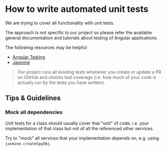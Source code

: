 # How to write automated unit tests

We are trying to cover all functionality with unit tests.

The approach is not specific to our project so please refer the available general documentation and tutorials about testing of Angular applications.

The following resources may be helpful:

- [Angular Testing](https://angular.io/guide/testing)
- [Jasmine](https://jasmine.github.io/2.0/introduction.html)

> Our project runs all existing tests whenever you create or update a PR on GitHub
> and checks test coverage (i.e. how much of your code is actually run by the tests you have written).

## Tips & Guidelines

### Mock all dependencies

Unit tests for a class should usually cover that "unit" of code,
i.e. your implementation of that class but not of all the referenced other services.

Try to "mock" all services that your implementation depends on, e.g. using `jasmine.createSpyObj`.
